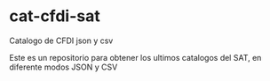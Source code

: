 # cat-cfdi-sat

Catalogo de CFDI json y csv 

Este es un repositorio para obtener los ultimos catalogos del SAT, en diferente modos JSON y CSV